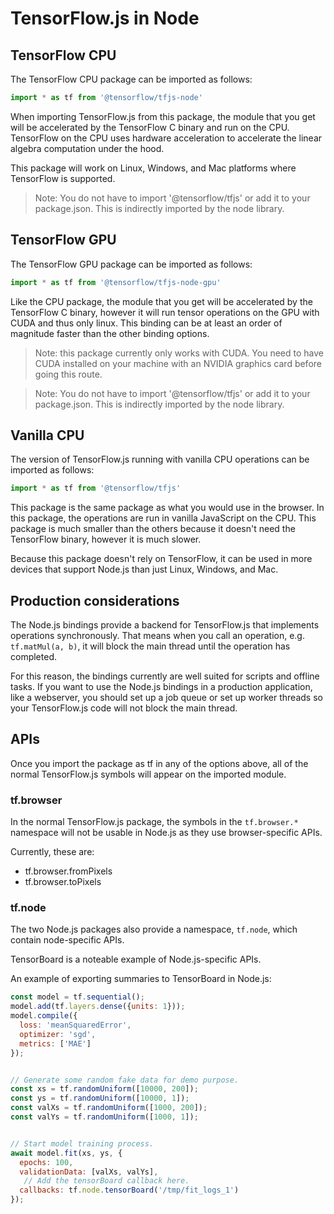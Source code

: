 # TensorFlow.js in Node

## TensorFlow CPU

The TensorFlow CPU package can be imported as follows:


```js
import * as tf from '@tensorflow/tfjs-node'
```


When importing TensorFlow.js from this package, the module that you get will be accelerated by the TensorFlow C binary and run on the CPU. TensorFlow on the CPU uses hardware acceleration to accelerate the linear algebra computation under the hood.

This package will work on Linux, Windows, and Mac platforms where TensorFlow is supported.

> Note: You do not have to import '@tensorflow/tfjs' or add it to your package.json. This is indirectly imported by the node library.


## TensorFlow GPU

The TensorFlow GPU package can be imported as follows:


```js
import * as tf from '@tensorflow/tfjs-node-gpu'
```


Like the CPU package, the module that you get will be accelerated by the TensorFlow C binary, however it will run tensor operations on the GPU with CUDA and thus only linux. This binding can be at least an order of magnitude faster than the other binding options.

> Note: this package currently only works with CUDA. You need to have CUDA installed on your machine with an NVIDIA graphics card before going this route.

> Note: You do not have to import '@tensorflow/tfjs' or add it to your package.json. This is indirectly imported by the node library.


## Vanilla CPU

The version of TensorFlow.js running with vanilla CPU operations can be imported as follows:


```js
import * as tf from '@tensorflow/tfjs'
```


This package is the same package as what you would use in the browser. In this package, the operations are run in vanilla JavaScript on the CPU. This package is much smaller than the others because it doesn't need the TensorFlow binary, however it is much slower.

Because this package doesn't rely on TensorFlow, it can be used in more devices that support Node.js than just Linux, Windows, and Mac.


## Production considerations

The Node.js bindings provide a backend for TensorFlow.js that implements operations synchronously. That means when you call an operation, e.g. `tf.matMul(a, b)`, it will block the main thread until the operation has completed.

For this reason, the bindings currently are well suited for scripts and offline tasks. If you want to use the Node.js bindings in a production application, like a webserver, you should set up a job queue or set up worker threads so your TensorFlow.js code will not block the main thread.


## APIs

Once you import the package as tf in any of the options above, all of the normal TensorFlow.js symbols will appear on the imported module.


### tf.browser

In the normal TensorFlow.js package, the symbols in the `tf.browser.*` namespace will not be usable in Node.js as they use browser-specific APIs.

Currently, these are:

*   tf.browser.fromPixels
*   tf.browser.toPixels


### tf.node

The two Node.js packages also provide a namespace, `tf.node`, which contain node-specific APIs.

TensorBoard is a noteable example of Node.js-specific APIs.

An example of exporting summaries to TensorBoard in Node.js:

```js
const model = tf.sequential();
model.add(tf.layers.dense({units: 1}));
model.compile({
  loss: 'meanSquaredError',
  optimizer: 'sgd',
  metrics: ['MAE']
});


// Generate some random fake data for demo purpose.
const xs = tf.randomUniform([10000, 200]);
const ys = tf.randomUniform([10000, 1]);
const valXs = tf.randomUniform([1000, 200]);
const valYs = tf.randomUniform([1000, 1]);


// Start model training process.
await model.fit(xs, ys, {
  epochs: 100,
  validationData: [valXs, valYs],
   // Add the tensorBoard callback here.
  callbacks: tf.node.tensorBoard('/tmp/fit_logs_1')
});
```
